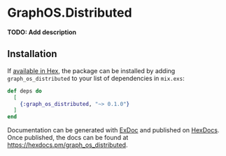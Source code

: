 # GraphOS.Distributed

**TODO: Add description**

## Installation

If [available in Hex](https://hex.pm/docs/publish), the package can be installed
by adding `graph_os_distributed` to your list of dependencies in `mix.exs`:

```elixir
def deps do
  [
    {:graph_os_distributed, "~> 0.1.0"}
  ]
end
```

Documentation can be generated with [ExDoc](https://github.com/elixir-lang/ex_doc)
and published on [HexDocs](https://hexdocs.pm). Once published, the docs can
be found at <https://hexdocs.pm/graph_os_distributed>.

